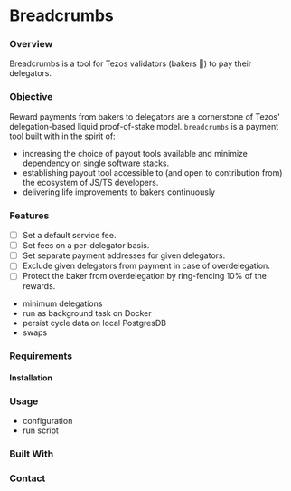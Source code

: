 # Breadcrumbs

### Overview

Breadcrumbs is a tool for Tezos validators (bakers :baguette_bread:) to pay their delegators.

### Objective

Reward payments from bakers to delegators are a cornerstone of Tezos' delegation-based liquid proof-of-stake model. `breadcrumbs` is a payment tool built with in the spirit of:

- increasing the choice of payout tools available and minimize dependency on single software stacks.
- establishing payout tool accessible to (and open to contribution from) the ecosystem of JS/TS developers.
- delivering life improvements to bakers continuously

### Features

- [ ] Set a default service fee.
- [ ] Set fees on a per-delegator basis.
- [ ] Set separate payment addresses for given delegators.
- [ ] Exclude given delegators from payment in case of overdelegation. 
- [ ] Protect the baker from overdelegation by ring-fencing 10% of the rewards.

* minimum delegations
* run as background task on Docker
* persist cycle data on local PostgresDB
* swaps

### Requirements

#### Installation

### Usage

- configuration
- run script

### Built With

### Contact
